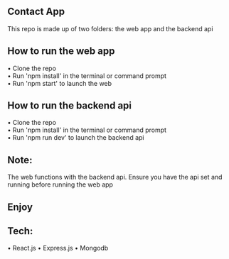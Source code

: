 ## Contact App

This repo is made up of two folders: the web app and the backend api



## How to run the web app

• Clone the repo<br/>
• Run 'npm install' in the terminal or command prompt<br/>
• Run 'npm start' to launch the web



## How to run the backend api

• Clone the repo <br/>
• Run 'npm install' in the terminal or command prompt<br/>
• Run 'npm run dev' to launch the backend api


## Note: 

The web functions with the backend api. Ensure you have the api set and running before running the web app

## Enjoy 


## Tech:
• React.js
• Express.js
• Mongodb